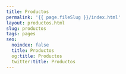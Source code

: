 ```yaml
---
title: Productos
permalink: '{{ page.fileSlug }}/index.html'
layout: productos.html
slug: productos
tags: pages
seo:
  noindex: false
  title: Productos
  og:title: Productos
  twitter:title: Productos
---
```



